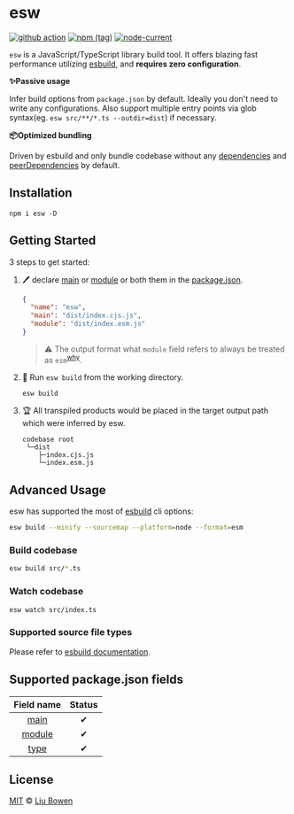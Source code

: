 # esw

[![github action](https://github.com/lbwa/esw/actions/workflows/test.yml/badge.svg)](https://github.com/lbwa/esw/actions) [![npm (tag)](https://img.shields.io/npm/v/esw/latest?style=flat-square)](https://www.npmjs.com/package/esw) [![node-current](https://img.shields.io/node/v/esw?style=flat-square)](https://nodejs.org/en/download/)

`esw` is a JavaScript/TypeScript library build tool. It offers blazing fast performance utilizing [esbuild](https://esbuild.github.io), and **requires zero configuration**.

**✨Passive usage**

Infer build options from `package.json` by default. Ideally you don't need to write any configurations. Also support multiple entry points via glob syntax(eg. `esw src/**/*.ts --outdir=dist`) if necessary.

**📦Optimized bundling**

Driven by esbuild and only bundle codebase without any [dependencies](https://docs.npmjs.com/cli/v8/configuring-npm/package-json/#dependencies) and [peerDependencies](https://docs.npmjs.com/cli/v8/configuring-npm/package-json/#peerdependencies) by default.

## Installation

```console
npm i esw -D
```

## Getting Started

3 steps to get started:

1. 🖊 declare [main][pkg-main] or [module][pkg-module] or both them in the [package.json](https://docs.npmjs.com/cli/v8/configuring-npm/package-json/).

   ```json
   {
     "name": "esw",
     "main": "dist/index.cjs.js",
     "module": "dist/index.esm.js"
   }
   ```

   > ⚠️ The output format what `module` field refers to always be treated as `esm`<sup>[why](https://nodejs.org/api/packages.html#packages_dual_commonjs_es_module_packages)</sup>.

2. 🏃‍ Run `esw build` from the working directory.

   ```bash
   esw build
   ```

3. 🏆 All transpiled products would be placed in the target output path which were inferred by esw.

   ```
   codebase root
    └─dist
       ├─index.cjs.js
       └─index.esm.js
   ```

## Advanced Usage

esw has supported the most of [esbuild](https://github.com/evanw/esbuild) cli options:

```bash
esw build --minify --sourcemap --platform=node --format=esm
```

### Build codebase

```bash
esw build src/*.ts
```

### Watch codebase

```bash
esw watch src/index.ts
```

### Supported source file types

Please refer to [esbuild documentation](https://esbuild.github.io/content-types/).

## Supported package.json fields

|      Field name      | Status |
| :------------------: | :----: |
|   [main][pkg-main]   |   ✔    |
| [module][pkg-module] |   ✔    |
|   [type][pkg-type]   |   ✔    |

[pkg-main]: https://docs.npmjs.com/cli/v8/configuring-npm/package-json#main
[pkg-module]: https://nodejs.org/dist/latest-v16.x/docs/api/packages.html#packages_dual_commonjs_es_module_packages
[pkg-type]: https://nodejs.org/dist/latest-v16.x/docs/api/packages.html#type

## License

[MIT](./LICENSE) © [Liu Bowen](https://github.com/lbwa)
